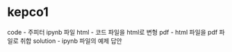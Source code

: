 # kepco1
code - 주피터 ipynb 파일
html - 코드 파일을 html로 변형
pdf - html 파일을 pdf 파일로 취합
solution - ipynb 파일의 예제 답안

